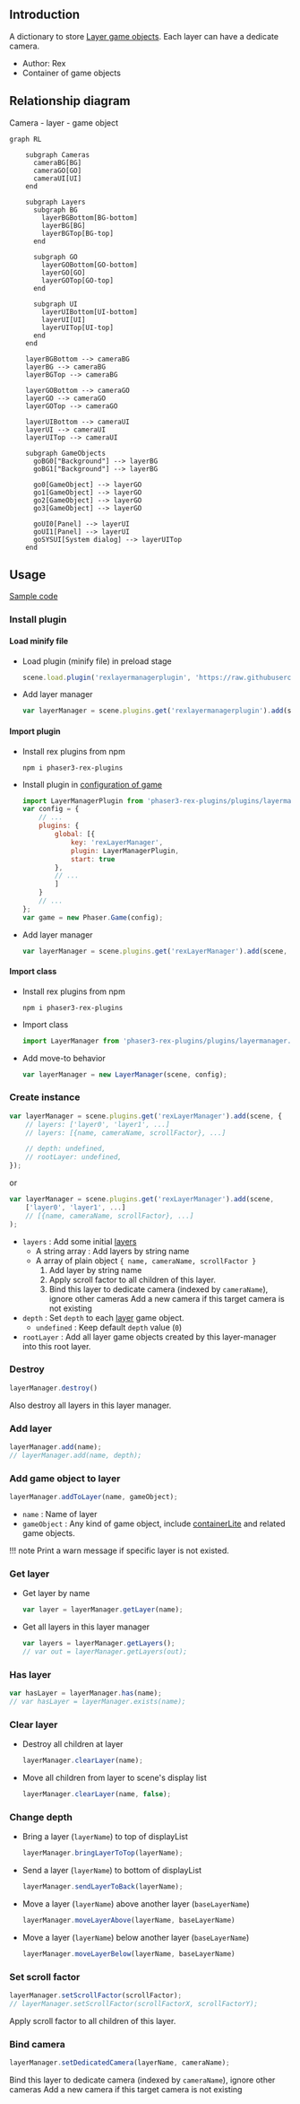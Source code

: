## Introduction

A dictionary to store [Layer game objects](layer.md). Each layer can have a dedicate camera.

- Author: Rex
- Container of game objects

## Relationship diagram

Camera - layer - game object

```mermaid
graph RL

    subgraph Cameras
      cameraBG[BG]
      cameraGO[GO]
      cameraUI[UI]
    end

    subgraph Layers
      subgraph BG
        layerBGBottom[BG-bottom]
        layerBG[BG]
        layerBGTop[BG-top]
      end

      subgraph GO
        layerGOBottom[GO-bottom]
        layerGO[GO]
        layerGOTop[GO-top]
      end

      subgraph UI
        layerUIBottom[UI-bottom]
        layerUI[UI]
        layerUITop[UI-top]
      end
    end

    layerBGBottom --> cameraBG
    layerBG --> cameraBG
    layerBGTop --> cameraBG

    layerGOBottom --> cameraGO
    layerGO --> cameraGO
    layerGOTop --> cameraGO

    layerUIBottom --> cameraUI
    layerUI --> cameraUI
    layerUITop --> cameraUI

    subgraph GameObjects
      goBG0["Background"] --> layerBG
      goBG1["Background"] --> layerBG

      go0[GameObject] --> layerGO
      go1[GameObject] --> layerGO
      go2[GameObject] --> layerGO
      go3[GameObject] --> layerGO

      goUI0[Panel] --> layerUI
      goUI1[Panel] --> layerUI
      goSYSUI[System dialog] --> layerUITop
    end
```

## Usage

[Sample code](https://github.com/rexrainbow/phaser3-rex-notes/tree/master/examples/layermanager)

### Install plugin

#### Load minify file

- Load plugin (minify file) in preload stage
    ```javascript
    scene.load.plugin('rexlayermanagerplugin', 'https://raw.githubusercontent.com/rexrainbow/phaser3-rex-notes/master/dist/rexlayermanagerplugin.min.js', true);
    ```
- Add layer manager
    ```javascript
    var layerManager = scene.plugins.get('rexlayermanagerplugin').add(scene, config);
    ```

#### Import plugin

- Install rex plugins from npm
    ```
    npm i phaser3-rex-plugins
    ```
- Install plugin in [configuration of game](game.md#configuration)
    ```javascript
    import LayerManagerPlugin from 'phaser3-rex-plugins/plugins/layermanager-plugin.js';
    var config = {
        // ...
        plugins: {
            global: [{
                key: 'rexLayerManager',
                plugin: LayerManagerPlugin,
                start: true
            },
            // ...
            ]
        }
        // ...
    };
    var game = new Phaser.Game(config);
    ```
- Add layer manager
    ```javascript
    var layerManager = scene.plugins.get('rexLayerManager').add(scene, config);
    ```

#### Import class

- Install rex plugins from npm
    ```
    npm i phaser3-rex-plugins
    ```
- Import class
    ```javascript
    import LayerManager from 'phaser3-rex-plugins/plugins/layermanager.js';
    ```
- Add move-to behavior
    ```javascript
    var layerManager = new LayerManager(scene, config);
    ```

### Create instance

```javascript
var layerManager = scene.plugins.get('rexLayerManager').add(scene, {
    // layers: ['layer0', 'layer1', ...]
    // layers: [{name, cameraName, scrollFactor}, ...]

    // depth: undefined,
    // rootLayer: undefined,
});
```

or

```javascript
var layerManager = scene.plugins.get('rexLayerManager').add(scene, 
    ['layer0', 'layer1', ...]
    // [{name, cameraName, scrollFactor}, ...]
);
```

- `layers` : Add some initial [layers](layer.md)
    - A string array : Add layers by string name
    - A array of plain object `{ name, cameraName, scrollFactor }`
        1. Add layer by string name
        1. Apply scroll factor to all children of this layer.
        1. Bind this layer to dedicate camera (indexed by `cameraName`), ignore other cameras
           Add a new camera if this target camera is not existing
- `depth` : Set `depth` to each [layer](layer.md) game object.
    - `undefined` : Keep default `depth` value (`0`)
- `rootLayer` : Add all layer game objects created by this layer-manager into this root layer.

### Destroy

```javascript
layerManager.destroy()
```

Also destroy all layers in this layer manager.

### Add layer

```javascript
layerManager.add(name);
// layerManager.add(name, depth);
```

### Add game object to layer

```javascript
layerManager.addToLayer(name, gameObject);
```

- `name` : Name of layer
- `gameObject` : Any kind of game object, include [containerLite](containerlite.md) and related game objects.

!!! note
    Print a warn message if specific layer is not existed.

### Get layer

- Get layer by name
    ```javascript
    var layer = layerManager.getLayer(name);
    ```
- Get all layers in this layer manager
    ```javascript
    var layers = layerManager.getLayers();
    // var out = layerManager.getLayers(out);
    ```    

### Has layer

```javascript
var hasLayer = layerManager.has(name);
// var hasLayer = layerManager.exists(name);
```

### Clear layer

- Destroy all children at layer
    ```javascript
    layerManager.clearLayer(name);
    ```
- Move all children from layer to scene's display list
    ```javascript
    layerManager.clearLayer(name, false);
    ```

### Change depth

- Bring a layer (`layerName`) to top of displayList
    ```javascript
    layerManager.bringLayerToTop(layerName);
    ```
- Send a layer (`layerName`) to bottom of displayList
    ```javascript
    layerManager.sendLayerToBack(layerName);
    ```
- Move a layer (`layerName`) above another layer (`baseLayerName`)
    ```javascript
    layerManager.moveLayerAbove(layerName, baseLayerName)
    ```
- Move a layer (`layerName`) below another layer (`baseLayerName`)
    ```javascript
    layerManager.moveLayerBelow(layerName, baseLayerName)
    ```

### Set scroll factor

```javascript
layerManager.setScrollFactor(scrollFactor);
// layerManager.setScrollFactor(scrollFactorX, scrollFactorY);
```

Apply scroll factor to all children of this layer.

### Bind camera

```javascript
layerManager.setDedicatedCamera(layerName, cameraName);
```

Bind this layer to dedicate camera (indexed by `cameraName`), ignore other cameras
Add a new camera if this target camera is not existing

